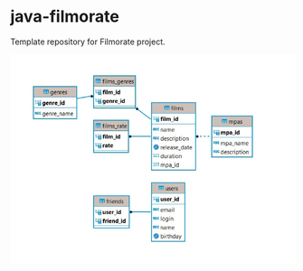 # java-filmorate
Template repository for Filmorate project.

<picture>
    <source media="(prefers-color-scheme: dark)" srcset="/src/main/resources/Diagramma.jpg">
    <source media="(prefers-color-scheme: light)" srcset="/src/main/resources/Diagramma.jpg">
    <img alt="Shows an illustrated sun in light mode and a moon with stars in dark mode." src="/src/main/resources/Diagramma.jpg">
</picture>